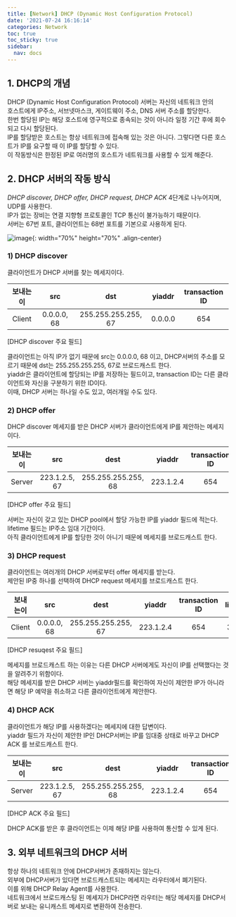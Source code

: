 ```yaml
---
title: [Network] DHCP (Dynamic Host Configuration Protocol)
date: '2021-07-24 16:16:14'
categories: Network
toc: true
toc_sticky: true
sidebar:
  nav: docs
---
```


## 1. DHCP의 개념
DHCP (Dynamic Host Configuration Protocol) 서버는 자신의 네트워크 안의  
호스트에게 IP주소, 서브넷마스크, 게이트웨이 주소, DNS 서버 주소를 할당한다.  
한번 할당된 IP는 해당 호스트에 영구적으로 종속되는 것이 아니라 일정 기간 후에 회수되고 다시 할당된다.  
IP를 할당받은 호스트는 항상 네트워크에 접속해 있는 것은 아니다. 그렇다면 다른 호스트가 IP를 요구할 때 이 IP를 할당할 수 있다.  
이 작동방식은 한정된 IP로 여러명의 호스트가 네트워크를 사용할 수 있게 해준다.  

## 2. DHCP 서버의 작동 방식
*DHCP discover, DHCP offer, DHCP request, DHCP ACK*   4단계로 나누어지며, UDP를 사용한다.  
IP가 없는 장비는 연결 지향형 프로토콜인 TCP 통신이 불가능하기 때문이다.  
서버는 67번 포트, 클라이언트는 68번 포트를 기본으로 사용하게 된다.  

![image](https://user-images.githubusercontent.com/60495897/126859443-e6a95b45-e4f8-49b3-9e31-a2fd4ed604c6.png){: width="70%" height="70%" .align-center}

### 1) DHCP discover
클라이언트가 DHCP 서버를 찾는 메세지이다.  


| 보내는이 |     src     |        dst         | yiaddr  | transaction ID |
| :------: | :---------: | :-----------------: | :-----: | :------------: |
|  Client  | 0.0.0.0, 68 | 255.255.255.255, 67 | 0.0.0.0 |      654       |

[DHCP discover 주요 필드]



클라이언트는 아직 IP가 없기 때문에 src는 0.0.0.0, 68 이고, DHCP서버의 주소를 모르기 때문에 dst는 255.255.255.255, 67로 브로드캐스트 한다.  
yiaddr은 클라이언트에 할당되는 IP를 저장하는 필드이고, transaction ID는 다른 클라이언트와 자신을 구분하기 위한 ID이다.  
이때, DHCP 서버는 하나일 수도 있고, 여러개일 수도 있다.  

### 2) DHCP offer
DHCP discover 메세지를 받은 DHCP 서버가 클라이언트에게 IP를 제안하는 메세지이다.  


	
| 보내는이 |      src      |        dest         |  yiaddr   | transaction ID | lifetime |
| :------: | :-----------: | :-----------------: | :-------: | :------------: | :------: |
|  Server  | 223.1.2.5, 67 | 255.255.255.255, 68 | 223.1.2.4 |      654       |  3600s   |


[DHCP offer 주요 필드]

서버는 자신이 갖고 있는 DHCP pool에서 할당 가능한 IP를 yiaddr 필드에 적는다.  
lifetime 필드는 IP주소 임대 기간이다.  
아직 클라이언트에게 IP를 할당한 것이 아니기 때문에 메세지를 브로드캐스트 한다.  

### 3) DHCP request
클라이언트는 여러개의 DHCP 서버로부터 offer 메세지를 받는다.  
제안된 IP중 하나를 선택하여 DHCP request 메세지를 브로드캐스트 한다.  

| 보내는이 |     src     |        dest         |  yiaddr   | transaction ID | lifetime |
| :------: | :---------: | :-----------------: | :-------: | :------------: | :------: |
|  Client  | 0.0.0.0, 68 | 255.255.255.255, 67 | 223.1.2.4 |      654       |  3600s   |

[DHCP resuqest 주요 필드]

메세지를 브로드캐스트 하는 이유는 다른 DHCP 서버에게도 자신이 IP를 선택했다는 것을 알려주기 위함이다.  
해당 메세지를 받은 DHCP 서버는 yiaddr필드를 확인하여 자신이 제안한 IP가 아니라면 해당 IP 예약을 취소하고 다른 클라이언트에게 제안한다.  

### 4) DHCP ACK
클라이언트가 해당 IP를 사용하겠다는 메세지에 대한 답변이다.  
yiaddr 필드가 자신이 제안한 IP인 DHCP서버는 IP를 임대중 상태로 바꾸고 DHCP ACK 를 브로드캐스트 한다.  

| 보내는이 |      src      |        dest         |  yiaddr   | transaction ID | lifetime |
| :------: | :-----------: | :-----------------: | :-------: | :------------: | :------: |
|  Server  | 223.1.2.5, 67 | 255.255.255.255, 68 | 223.1.2.4 |      654       |  3600s   |

[DHCP ACK 주요 필드]

DHCP ACK를 받은 후 클라이언트는 이제 해당 IP를 사용하여 통신할 수 있게 된다.  



## 3. 외부 네트워크의 DHCP 서버
항상 하나의 네트워크 안에 DHCP서버가 존재하지는 않는다.  
외부에 DHCP서버가 있다면  브로드캐스트되는 메세지는 라우터에서 폐기된다.  
이를 위해 DHCP Relay Agent를 사용한다.  
네트워크에서 브로드캐스팅 된 메세지가 DHCP라면 라우터는 해당 메세지를 DHCP서버로 보내는 유니캐스트 메세지로 변환하여 전송한다.
